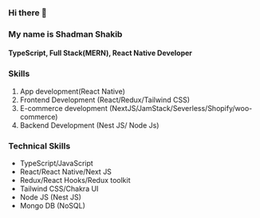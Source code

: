 ### Hi there 👋
### My name is Shadman Shakib
#### TypeScript, Full Stack(MERN), React Native Developer

### Skills
1. App development(React Native)
2. Frontend Development (React/Redux/Tailwind CSS)
3. E-commerce development (NextJS/JamStack/Severless/Shopify/woo-commerce)
4. Backend Development (Nest JS/ Node Js)

### Technical Skills
- TypeScript/JavaScript
- React/React Native/Next JS
- Redux/React Hooks/Redux toolkit
- Tailwind CSS/Chakra UI
- Node JS (Nest JS)
- Mongo DB (NoSQL)
